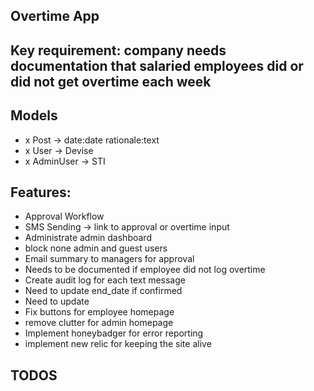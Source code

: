 ## Overtime App
## Key requirement: company needs documentation that salaried employees did or did not get overtime each week

## Models
- x Post -> date:date rationale:text
- x User -> Devise
- x AdminUser -> STI

## Features:
- Approval Workflow
- SMS Sending -> link to approval or overtime input
- Administrate admin dashboard
- block none admin and guest users
- Email summary to managers for approval
- Needs to be documented if employee did not log overtime
- Create audit log for each text message
- Need to update end_date if confirmed
- Need to update
- Fix buttons for employee homepage
- remove clutter for admin homepage
- Implement honeybadger for error reporting
- implement new relic for keeping the site alive

## TODOS

